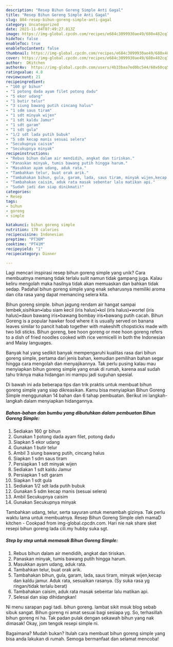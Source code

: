 ```yaml
---
description: "Resep Bihun Goreng Simple Anti Gagal"
title: "Resep Bihun Goreng Simple Anti Gagal"
slug: 804-resep-bihun-goreng-simple-anti-gagal
category: Uncategorized
date: 2021-11-04T07:49:27.813Z
image: https://img-global.cpcdn.com/recipes/e684c3099930ae49/680x482cq70/bihun-goreng-simple-foto-resep-utama.jpg
hideToc: false
enableToc: true
enableTocContent: false
thumbnail: https://img-global.cpcdn.com/recipes/e684c3099930ae49/680x482cq70/bihun-goreng-simple-foto-resep-utama.jpg
cover: https://img-global.cpcdn.com/recipes/e684c3099930ae49/680x482cq70/bihun-goreng-simple-foto-resep-utama.jpg
author:  DKitchen
authorAv:  https://img-global.cpcdn.com/users/4b33baa7ed0bc544/60x60cq50/avatar.jpg
ratingvalue: 4.8
reviewcount: 21
recipeingredient:
- "160 gr bihun"
- "1 potong dada ayam filet potong dadu"
- "5 ekor udang"
- "1 butir telur"
- "3 siung bawang putih cincang halus"
- "1 sdm saus tiram"
- "1 sdt minyak wijen"
- "1 sdt kaldu Jamur"
- "1 sdt garam"
- "1 sdt gula"
- "1/2 sdt lada putih bubuk"
- "5 sdm kecap manis sesuai selera"
- "Secukupnya caisim"
- "Secukupnya minyak"
recipeinstructions:
- "Rebus bihun dalam air mendidih, angkat dan tiriskan."
- "Panaskan minyak, tumis bawang putih hingga harum."
- "Masukkan ayam udang, aduk rata."
- "Tambahkan telur, buat orak arik."
- "Tambahakan bihun, gula, garam, lada, saus tiram, minyak wijen,kecap dan kaldu jamur. Aduk rata, sesuaikan rasanya. (Sy suka rasa yg ringan/tidak terlalu berat)"
- "Tambahakan caisim, aduk rata masak sebentar lalu matikan api."
- "Sudah jadi dan siap dinikmati!"
categories:
- Resep
tags:
- bihun
- goreng
- simple

katakunci: bihun goreng simple 
nutrition: 178 calories
recipecuisine: Indonesian
preptime: "PT36M"
cooktime: "PT41M"
recipeyield: "1"
recipecategory: Dinner

---
```



Lagi mencari inspirasi resep bihun goreng simple yang unik? Cara membuatnya memang tidak terlalu sulit namun tidak gampang juga. Kalau keliru mengolah maka hasilnya tidak akan memuaskan dan bahkan tidak sedap. Padahal bihun goreng simple yang enak seharusnya memiliki aroma dan cita rasa yang dapat memancing selera kita.


Bihun goreng simple. bihun jagung rendam air hangat sampai lembek,sisihkan•labu siam kecil (iris halus)•kol (iris halus)•wortel (iris halus)•daun bawang iris•bawang bombay iris•bawang putih cacah. Bihun Goreng is a popular hawker food where it is usually served on banana leaves similar to pancit habab together with makeshift chopsticks made with two lidi sticks. Bihun goreng, bee hoon goreng or mee hoon goreng refers to a dish of fried noodles cooked with rice vermicelli in both the Indonesian and Malay languages.

Banyak hal yang sedikit banyak mempengaruhi kualitas rasa dari bihun goreng simple, pertama dari jenis bahan, kemudian pemilihan bahan segar hingga cara mengolah dan menyajikannya. Tak perlu pusing kalau mau menyiapkan bihun goreng simple yang enak di rumah, karena asal sudah tahu triknya maka hidangan ini mampu jadi suguhan spesial.


Di bawah ini ada beberapa tips dan trik praktis untuk membuat bihun goreng simple yang siap dikreasikan. Kamu bisa menyiapkan Bihun Goreng Simple menggunakan 14 bahan dan 6 tahap pembuatan. Berikut ini langkah-langkah dalam menyiapkan hidangannya.

<!--inarticleads1-->

##### Bahan-bahan dan bumbu yang dibutuhkan dalam pembuatan Bihun Goreng Simple:

1. Sediakan 160 gr bihun
1. Gunakan 1 potong dada ayam filet, potong dadu
1. Siapkan 5 ekor udang
1. Gunakan 1 butir telur
1. Ambil 3 siung bawang putih, cincang halus
1. Siapkan 1 sdm saus tiram
1. Persiapkan 1 sdt minyak wijen
1. Sediakan 1 sdt kaldu Jamur
1. Persiapkan 1 sdt garam
1. Siapkan 1 sdt gula
1. Sediakan 1/2 sdt lada putih bubuk
1. Gunakan 5 sdm kecap manis (sesuai selera)
1. Ambil Secukupnya caisim
1. Gunakan Secukupnya minyak


Tambahkan udang, telur, serta sayuran untuk menambah gizinya. Tak perlu waktu lama untuk membuatnya. Resep Bihun Goreng Simple oleh mamaD kitchen - Cookpad from img-global.cpcdn.com. Hari nie nak share sket resepi bihun goreng lada cili.my hubby suka sgt. 

<!--inarticleads2-->

##### Step by step untuk memasak Bihun Goreng Simple:

1. Rebus bihun dalam air mendidih, angkat dan tiriskan.
1. Panaskan minyak, tumis bawang putih hingga harum.
1. Masukkan ayam udang, aduk rata.
1. Tambahkan telur, buat orak arik.
1. Tambahakan bihun, gula, garam, lada, saus tiram, minyak wijen,kecap dan kaldu jamur. Aduk rata, sesuaikan rasanya. (Sy suka rasa yg ringan/tidak terlalu berat)
1. Tambahakan caisim, aduk rata masak sebentar lalu matikan api.
1. Selesai dan siap dihidangkan!

Ni menu sarapan pagi tadi. bihun goreng. lambat sikit msuk blog sebab sibuk sangat. Bihun goreng ni amat sesuai bagi sesiapa yg. So, terhasillah bihun goreng ni ha. Tak padan pulak dengan sekawah bihun yang nak dimasak! Okay, jom tengok resepi simple ni. 

Bagaimana? Mudah bukan? Itulah cara membuat bihun goreng simple yang bisa anda lakukan di rumah. Semoga bermanfaat dan selamat mencoba!
